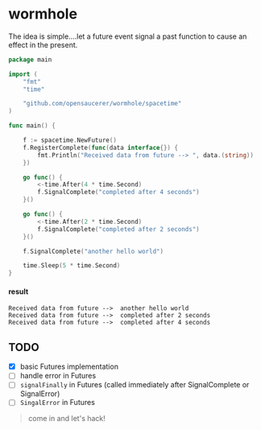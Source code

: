 # wormhole

The idea is simple....let a future event signal a past function to cause an effect in the present.

```go
package main

import (
	"fmt"
	"time"

	"github.com/opensaucerer/wormhole/spacetime"
)

func main() {

	f := spacetime.NewFuture()
	f.RegisterComplete(func(data interface{}) {
		fmt.Println("Received data from future --> ", data.(string))
	})

	go func() {
		<-time.After(4 * time.Second)
		f.SignalComplete("completed after 4 seconds")
	}()

	go func() {
		<-time.After(2 * time.Second)
		f.SignalComplete("completed after 2 seconds")
	}()

	f.SignalComplete("another hello world")

	time.Sleep(5 * time.Second)
}
```

#### result

```shell
Received data from future -->  another hello world
Received data from future -->  completed after 2 seconds
Received data from future -->  completed after 4 seconds
```

## TODO

- [x] basic Futures implementation
- [ ] handle error in Futures
- [ ] `signalFinally` in Futures (called immediately after SignalComplete or SignalError)
- [ ] `SingalError` in Futures

> come in and let's hack!

